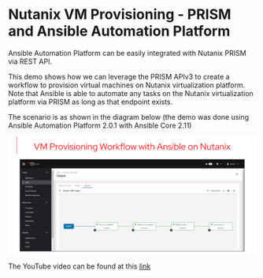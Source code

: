 # Nutanix VM Provisioning - PRISM and Ansible Automation Platform

Ansible Automation Platform can be easily integrated with Nutanix PRISM via REST API.

This demo shows how we can leverage the PRISM APIv3 to create a workflow to provision virtual machines on Nutanix virtualization platform. Note that Ansible is able to automate any tasks on the Nutanix virtualization platform via PRISM as long as that endpoint exists.

The scenario is as shown in the diagram below (the demo was done using Ansible Automation Platform 2.0.1 with Ansible Core 2.11)

![image info](./images/nutanix_vm_provisioning_workflow.png)

The YouTube video can be found at this [link](https://youtu.be/o0O9zDr0b8Y)

